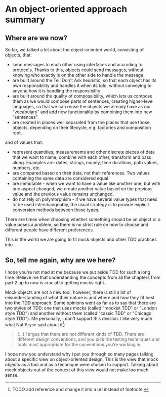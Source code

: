 # An object-oriented approach summary

## Where are we now?

So far, we talked a lot about the object-oriented world, consisting of objects, that: 

* send messages to each other using interfaces and according to protocols. Thanks to this, objects could send messages, without knowing who exactly is on the other side to handle the message
* are built around the Tell Don't Ask heuristic, so that each object has its own responsibility and handles it when its told, without conveying to anyone how it is handling the responsibility
* are built around the quality of composaibility, which lets us compose them as we would compose parts of sentences, creating higher-level languages, so that we can reuse the objects we already have as our "vocabulary" and add new functionality by combining them into new "sentences".
* are created in places well separated from the places that use those objects, depending on their lifecycle, e.g. factories and composition root. 

and of values that:

* represent quantities, measurements and other discrete pieces of data that we want to name, combine with each other, transform and pass along. Examples are: dates, strings, money, time durations, path values, numbers, etc.
* are compared based on their data, not their references. Two values containing the same data are considered equal.
* are immutable - when we want to have a value like another one, but with one aspect changed, we create another value based on the previous value and the previous value remains unchanged.
* do not rely on polymorphism - if we have several value types that need to be used interchangeably, the usual strategy is to provide explicit conversion methods between those types.

There are times when choosing whether something should be an object or a value poses a problem, so there is no strict rule on how to choose and different people have different preferences.

This is the world we are going to fit mock objects and other TDD practices into.

## So, tell me again, why are we here?

I hope you're not mad at me because we put aside TDD for such a long time. Believe me that understanding the concepts from all the chapters from part 2 up to now is crucial to getting mocks right.

Mock objects are not a new tool, however, there is still a lot of misunderstanding of what their nature is and where and how they fit best into the TDD approach. Some opinions went as far as to say that there are two styles of TDD: one that uses mocks (called "mockist TDD" or "London style TDD") and another without them (called "cassic TDD" or "Chicago style TDD"). Me personally, I don't support this division. I like very much what Nat Pryce said about it[^differenttddtools]:

> (...) I argue that there are not different kinds of TDD. There are different design conventions, and you pick the testing techniques and tools most appropriate for the conventions you’re working in.

I hope now you understand why i put you through so many pages talking about a specific view on object-oriented design. This is the view that mock objects as a tool and as a technique were chosen to support. Talking about mock objects out of the context of this view would not make too much sense.


[^differenttddtools]: TODO add reference and change it into a url instead of footnote. 
